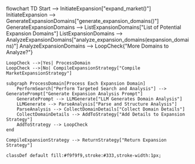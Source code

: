 flowchart TD
    Start --> InitiateExpansion["expand_market()"]
    InitiateExpansion --> GenerateExpansionDomains["generate_expansion_domains()"]
    GenerateExpansionDomains --> ListExpansionDomains["List of Potential Expansion Domains"]
    ListExpansionDomains --> AnalyzeExpansionDomains["analyze_expansion_domains(expansion_domains)"]
    AnalyzeExpansionDomains --> LoopCheck{"More Domains to Analyze?"}

    LoopCheck -->|Yes| ProcessDomain
    LoopCheck -->|No| CompileExpansionStrategy["Compile MarketExpansionStrategy"]
    
    subgraph ProcessDomain[Process Each Expansion Domain]
        PerformSearch["Perform Targeted Search and Analysis"] --> GeneratePrompt["Generate Expansion Analysis Prompt"]
        GeneratePrompt --> LLMGenerate["LLM Generates Domain Analysis"]
        LLMGenerate --> ParseAnalysis["Parse and Structure Analysis"]
        ParseAnalysis --> CollectDomainDetails["Collect Domain Details"]
        CollectDomainDetails --> AddToStrategy["Add Details to Expansion Strategy"]
        AddToStrategy --> LoopCheck
    end

    CompileExpansionStrategy --> ReturnStrategy["Return Expansion Strategy"]
    
    classDef default fill:#f9f9f9,stroke:#333,stroke-width:1px;
